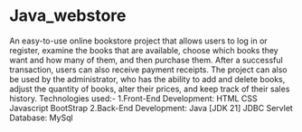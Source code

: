 # Java_webstore
An easy-to-use online bookstore project that allows users to log in or register, examine the books that are available, choose which books they want and how many of them, and then purchase them. After a successful transaction, users can also receive payment receipts. The project can also be used by the administrator, who has the ability to add and delete books, adjust the quantity of books, alter their prices, and keep track of their sales history.
Technologies used:-
1.Front-End Development:
HTML
CSS
Javascript
BootStrap
2.Back-End Development:
Java [JDK 21]
JDBC
Servlet
Database:
MySql
